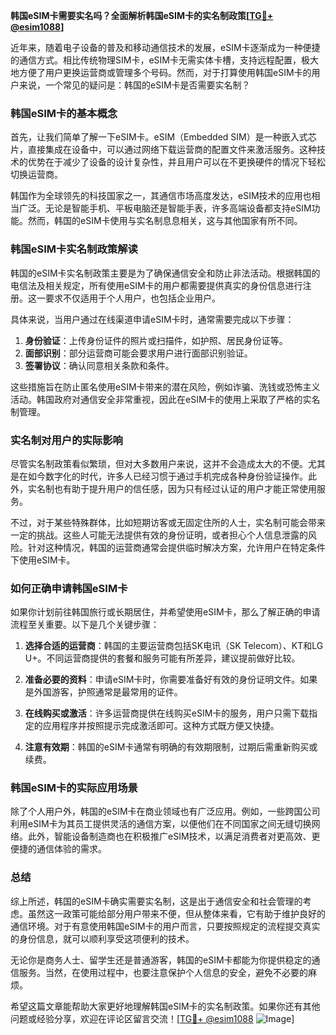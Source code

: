 **韩国eSIM卡需要实名吗？全面解析韩国eSIM卡的实名制政策[[TG💪+ @esim1088](https://t.me/s/esim1088)]**

近年来，随着电子设备的普及和移动通信技术的发展，eSIM卡逐渐成为一种便捷的通信方式。相比传统物理SIM卡，eSIM卡无需实体卡槽，支持远程配置，极大地方便了用户更换运营商或管理多个号码。然而，对于打算使用韩国eSIM卡的用户来说，一个常见的疑问是：韩国的eSIM卡是否需要实名制？

### 韩国eSIM卡的基本概念

首先，让我们简单了解一下eSIM卡。eSIM（Embedded SIM）是一种嵌入式芯片，直接集成在设备中，可以通过网络下载运营商的配置文件来激活服务。这种技术的优势在于减少了设备的设计复杂性，并且用户可以在不更换硬件的情况下轻松切换运营商。

韩国作为全球领先的科技国家之一，其通信市场高度发达，eSIM技术的应用也相当广泛。无论是智能手机、平板电脑还是智能手表，许多高端设备都支持eSIM功能。然而，韩国的eSIM卡使用与实名制息息相关，这与其他国家有所不同。

### 韩国eSIM卡实名制政策解读

韩国的eSIM卡实名制政策主要是为了确保通信安全和防止非法活动。根据韩国的电信法及相关规定，所有使用eSIM卡的用户都需要提供真实的身份信息进行注册。这一要求不仅适用于个人用户，也包括企业用户。

具体来说，当用户通过在线渠道申请eSIM卡时，通常需要完成以下步骤：
1. **身份验证**：上传身份证件的照片或扫描件，如护照、居民身份证等。
2. **面部识别**：部分运营商可能会要求用户进行面部识别验证。
3. **签署协议**：确认同意相关条款和条件。

这些措施旨在防止匿名使用eSIM卡带来的潜在风险，例如诈骗、洗钱或恐怖主义活动。韩国政府对通信安全非常重视，因此在eSIM卡的使用上采取了严格的实名制管理。

### 实名制对用户的实际影响

尽管实名制政策看似繁琐，但对大多数用户来说，这并不会造成太大的不便。尤其是在如今数字化的时代，许多人已经习惯于通过手机完成各种身份验证操作。此外，实名制也有助于提升用户的信任感，因为只有经过认证的用户才能正常使用服务。

不过，对于某些特殊群体，比如短期访客或无固定住所的人士，实名制可能会带来一定的挑战。这些人可能无法提供有效的身份证明，或者担心个人信息泄露的风险。针对这种情况，韩国的运营商通常会提供临时解决方案，允许用户在特定条件下使用eSIM卡。

### 如何正确申请韩国eSIM卡

如果你计划前往韩国旅行或长期居住，并希望使用eSIM卡，那么了解正确的申请流程至关重要。以下是几个关键步骤：

1. **选择合适的运营商**：韩国的主要运营商包括SK电讯（SK Telecom）、KT和LG U+。不同运营商提供的套餐和服务可能有所差异，建议提前做好比较。
   
2. **准备必要的资料**：申请eSIM卡时，你需要准备好有效的身份证明文件。如果是外国游客，护照通常是最常用的证件。

3. **在线购买或激活**：许多运营商提供在线购买eSIM卡的服务，用户只需下载指定的应用程序并按照提示完成激活即可。这种方式既方便又快捷。

4. **注意有效期**：韩国的eSIM卡通常有明确的有效期限制，过期后需重新购买或续费。

### 韩国eSIM卡的实际应用场景

除了个人用户外，韩国的eSIM卡在商业领域也有广泛应用。例如，一些跨国公司利用eSIM卡为其员工提供灵活的通信方案，以便他们在不同国家之间无缝切换网络。此外，智能设备制造商也在积极推广eSIM技术，以满足消费者对更高效、更便捷的通信体验的需求。

### 总结

综上所述，韩国的eSIM卡确实需要实名制，这是出于通信安全和社会管理的考虑。虽然这一政策可能给部分用户带来不便，但从整体来看，它有助于维护良好的通信环境。对于有意使用韩国eSIM卡的用户而言，只要按照规定的流程提交真实的身份信息，就可以顺利享受这项便利的技术。

无论你是商务人士、留学生还是普通游客，韩国的eSIM卡都能为你提供稳定的通信服务。当然，在使用过程中，也要注意保护个人信息的安全，避免不必要的麻烦。

希望这篇文章能帮助大家更好地理解韩国eSIM卡的实名制政策。如果你还有其他问题或经验分享，欢迎在评论区留言交流！[[TG💪+ @esim1088](https://t.me/s/esim1088) ![Image](https://i.postimg.cc/4NQfJmqS/Snipaste-2025-05-13-00-14-12.png)]